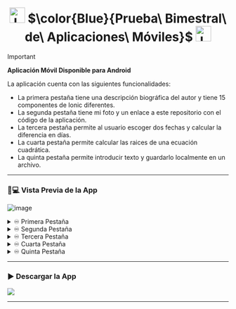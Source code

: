 <h1 align="center">
  <img height="35px" src="https://cdn.iconscout.com/icon/free/png-256/free-ionic-logo-icon-download-in-svg-png-gif-file-formats--technology-social-media-company-vol-1-pack-logos-icons-3029993.png" alt="Logo">
  $\color{Blue}{Prueba\ Bimestral\ de\ Aplicaciones\ Móviles}$
  <img height="35px" src="https://cdn.iconscout.com/icon/free/png-256/free-ionic-logo-icon-download-in-svg-png-gif-file-formats--technology-social-media-company-vol-1-pack-logos-icons-3029993.png" alt="Logo">
</h1>

> [!IMPORTANT]
> **Aplicación Móvil Disponible para Android**
>
> La aplicación cuenta con las siguientes funcionalidades:
> - La primera pestaña tiene una descripción biográfica del autor y tiene 15 componentes de Ionic diferentes.
> - La segunda pestaña tiene mi foto y un enlace a este repositorio con el código de la aplicación.
> - La tercera pestaña permite al usuario escoger dos fechas y calcular la diferencia en días.
> - La cuarta pestaña permite calcular las raices de una ecuación cuadrática.
> - La quinta pestaña permite introducir texto y guardarlo localmente en un archivo.

---

### 📲💻 Vista Previa de la App

![image](https://github.com/user-attachments/assets/980b5598-1e52-4610-8147-f2801e47f2db)


<details>
  <summary>♾️ Primera Pestaña</summary>

  ![image](https://github.com/user-attachments/assets/709f16e9-8134-4c70-95fc-2e8ec71a0d52)
  
</details>
<details>
  <summary>♾️ Segunda Pestaña</summary>

  ![image](https://github.com/user-attachments/assets/050e533b-b68f-43f2-b2fa-39587ce5a61c)

</details>
<details>
  <summary>♾️ Tercera Pestaña</summary>

  ![image](https://github.com/user-attachments/assets/eabfb5b2-e400-4b98-9fa1-008594c7e87a)
  
</details>
<details>
  <summary>♾️ Cuarta Pestaña</summary>

  ![image](https://github.com/user-attachments/assets/283122b2-40be-4f16-9f94-c7471ed78ec9)
  
</details>
<details>
  <summary>♾️ Quinta Pestaña</summary>

  ![image](https://github.com/user-attachments/assets/72a0c569-8724-4258-adc3-669612870cf8)

</details>

---

<h3 id="deploy">▶️ Descargar la App </h3>

  </div>
   <a href="https://github.com/JohnMata0427/prueba-bimestral-01/releases/tag/Release-v1">
     <img src="https://img.shields.io/badge/Descargar%20para%20Android-75BC54.svg?logo=android&logoColor=white">
   </a>
  <div align="center">

---
